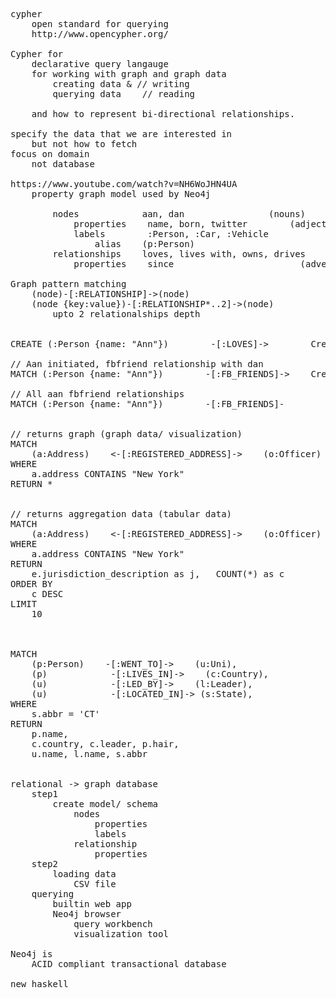 <pre>
cypher
    open standard for querying
    http://www.opencypher.org/

Cypher for
    declarative query langauge
    for working with graph and graph data
        creating data & // writing
        querying data    // reading

    and how to represent bi-directional relationships.

specify the data that we are interested in
    but not how to fetch
focus on domain
    not database

https://www.youtube.com/watch?v=NH6WoJHN4UA
    property graph model used by Neo4j

        nodes            aan, dan                (nouns)
            properties    name, born, twitter        (adjectives)
            labels        :Person, :Car, :Vehicle
                alias    (p:Person)
        relationships    loves, lives with, owns, drives        (verbs)
            properties    since                        (adverbs)

Graph pattern matching
    (node)-[:RELATIONSHIP]->(node)
    (node {key:value})-[:RELATIONSHIP*..2]->(node)
        upto 2 relationalships depth


CREATE (:Person {name: "Ann"})        -[:LOVES]->        Create (:Person {name: "Dan"})

// Aan initiated, fbfriend relationship with dan
MATCH (:Person {name: "Ann"})        -[:FB_FRIENDS]->    Create (:Person {name: "Dan"})

// All aan fbfriend relationships
MATCH (:Person {name: "Ann"})        -[:FB_FRIENDS]-        Create (p:Person)


// returns graph (graph data/ visualization)
MATCH
    (a:Address)    <-[:REGISTERED_ADDRESS]->    (o:Officer) -->(e:Entity)
WHERE
    a.address CONTAINS "New York"
RETURN *


// returns aggregation data (tabular data)
MATCH
    (a:Address)    <-[:REGISTERED_ADDRESS]->    (o:Officer) -->(e:Entity)
WHERE
    a.address CONTAINS "New York"
RETURN
    e.jurisdiction_description as j,   COUNT(*) as c
ORDER BY
    c DESC
LIMIT
    10



MATCH
    (p:Person)    -[:WENT_TO]->    (u:Uni),
    (p)            -[:LIVES_IN]->    (c:Country),
    (u)            -[:LED_BY]->    (l:Leader),
    (u)            -[:LOCATED_IN]-> (s:State),
WHERE
    s.abbr = 'CT'
RETURN
    p.name,
    c.country, c.leader, p.hair,
    u.name, l.name, s.abbr


relational -> graph database
    step1
        create model/ schema
            nodes
                properties
                labels
            relationship
                properties
    step2
        loading data
            CSV file
    querying
        builtin web app
		Neo4j browser
			query workbench
			visualization tool

Neo4j is
    ACID compliant transactional database

new haskell
